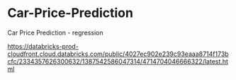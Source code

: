 # Car-Price-Prediction
Car Price Prediction - regression


https://databricks-prod-cloudfront.cloud.databricks.com/public/4027ec902e239c93eaaa8714f173bcfc/2334357626300632/1387542586047314/4714704046666322/latest.html
